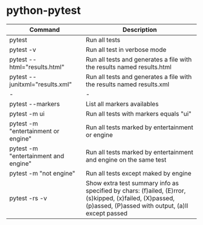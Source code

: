 # python-pytest

| Command | Description |
| ----------- | ----------- |
| pytest | Run all tests |
| pytest -v | Run all test in verbose mode |
| pytest --html="results.html" | Run all tests and generates a file with the results named results.html |
| pytest --junitxml="results.xml"| Run all tests and generates a file with the results named results.xml |
| - | - |
| pytest --markers | List all markers availables |
| pytest -m ui | Run all tests with markers equals "ui"|
| pytest -m "entertainment or engine" | Run all tests marked by entertainment or engine |
| pytest -m "entertainment and engine" | Run all tests marked by entertainment and engine on the same test |
| pytest -m "not engine" | Run all tests except maked by engine |
| pytest -rs -v | Show extra test summary info as specified by chars: (f)ailed, (E)rror, (s)kipped, (x)failed, (X)passed, (p)assed, (P)assed with output, (a)ll except passed |